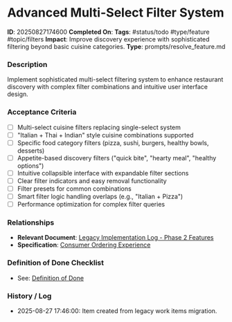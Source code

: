# Advanced Multi-Select Filter System

**ID**: 20250827174600
**Completed On**: 
**Tags**: #status/todo #type/feature #topic/filters
**Impact**: Improve discovery experience with sophisticated filtering beyond basic cuisine categories.
**Type**: prompts/resolve_feature.md

### Description
Implement sophisticated multi-select filtering system to enhance restaurant discovery with complex filter combinations and intuitive user interface design.

### Acceptance Criteria
- [ ] Multi-select cuisine filters replacing single-select system
- [ ] "Italian + Thai + Indian" style cuisine combinations supported
- [ ] Specific food category filters (pizza, sushi, burgers, healthy bowls, desserts)
- [ ] Appetite-based discovery filters ("quick bite", "hearty meal", "healthy options")
- [ ] Intuitive collapsible interface with expandable filter sections
- [ ] Clear filter indicators and easy removal functionality
- [ ] Filter presets for common combinations
- [ ] Smart filter logic handling overlaps (e.g., "Italian + Pizza")
- [ ] Performance optimization for complex filter queries

### Relationships
* **Relevant Document**: [Legacy Implementation Log - Phase 2 Features](documentation/legacy_implementation_log.md)
* **Specification**: [Consumer Ordering Experience](documentation/product_specification.md)

### Definition of Done Checklist
* See: [Definition of Done](documentation/definition_of_done.md)

### History / Log
* 2025-08-27 17:46:00: Item created from legacy work items migration.

